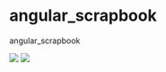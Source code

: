 # angular_scrapbook
angular_scrapbook

<img src="https://github.com/jmortega/angular_scrapbook/blob/master/images/img1.png" />

<img src="https://github.com/jmortega/angular_scrapbook/blob/master/images/img2.png" />

